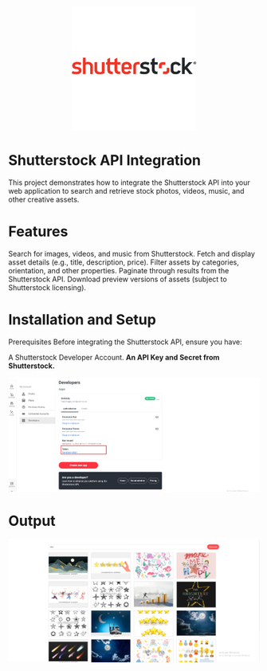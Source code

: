 <p align="center">
<a href="https://www.shutterstock.com/developers/?msockid=3f298c68855f674534e798df845966dd" target="_blank"><img src="/resources/images/Best-API-nominations-400x400-Shutterstock.jpg" width="250px" alt="output"></a></p>
</p>

# Shutterstock API Integration
This project demonstrates how to integrate the Shutterstock API into your web application to search and retrieve stock photos, videos, music, and other creative assets.

# Features
Search for images, videos, and music from Shutterstock.
Fetch and display asset details (e.g., title, description, price).
Filter assets by categories, orientation, and other properties.
Paginate through results from the Shutterstock API.
Download preview versions of assets (subject to Shutterstock licensing).

# Installation and Setup
Prerequisites
Before integrating the Shutterstock API, ensure you have:

A Shutterstock Developer Account.
<b>An API Key and Secret from Shutterstock.</b>

<p align="center"><a href="#" target="_blank"><img src="/resources/images/shuttuerstock.png" width="" alt="output"></a></p>

# Output
<p align="center"><a href="#" target="_blank"><img src="/resources/images/output.png" width="" alt="output"></a></p>
